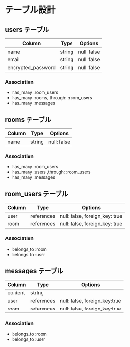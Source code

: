 # テーブル設計

## users テーブル

| Column           |Type  |Options    |
|------------------|------|-----------|
|name              |string|null: false|
|email             |string|null: false|
|encrypted_password|string|null: false|

### Association

- has_many :room_users
- has_many :rooms, through: :room_users
- has_many :messages

## rooms テーブル

|Column | Type  | Options   |
|-------|-------|-----------|
|name   | string|null: false|

### Association

- has_many :room_users
- has_many :users ,through: :room_users
- has_many :messages

## room_users テーブル

|Column| Type     | Options                       |
|------|----------|-------------------------------|
|user  |references| null: false, foreign_key: true|
|room  |references| null: false, foreign_key: true|

### Association

- belongs_to :room
- belongs_to :user

## messages テーブル

|Column | Type      | Options                      |
|-------|-----------|------------------------------|
|content|string     |                              |
|user   | references| null: false, foreign_key:true|
|room   | references| null: false, foreign_key:true|

### Association
- belongs_to :room
- belongs_to :user